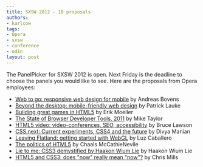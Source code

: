 ```yaml
---
title: SXSW 2012 - 10 proposals
authors:
- karlcow
tags:
- Opera
- sxsw
- conference
- odin
layout: post
---
```

<p>The PanelPicker for SXSW 2012 is open. Next Friday is the deadline to choose the panels you would like to see. Here are the proposals from Opera employees:</p>

<ul>
    <li><a href="http://panelpicker.sxsw.com/ideas/view/10666">Web to go: responsive web design for mobile</a> by Andreas Bovens</li>
    <li><a href="http://panelpicker.sxsw.com/ideas/view/11969">Beyond the desktop: mobile-friendly web design</a> by Patrick Lauke</li>
    <li><a href="http://panelpicker.sxsw.com/ideas/view/10863">Building great games in HTML5</a> by Erik Moeller</li>
    <li><a href="http://panelpicker.sxsw.com/ideas/view/11956">The State of Browser Developer Tools, 2011</a> by Mike Taylor</li>
    <li><a href="http://panelpicker.sxsw.com/ideas/view/10707">HTML5 video: video-conferences, SEO, accessibility</a> by Bruce Lawson</li>
    <li><a href="http://panelpicker.sxsw.com/ideas/view/10893">CSS.next: Current experiments, CSS4 and the future</a> by Divya Manian</li>
    <li><a href="http://panelpicker.sxsw.com/ideas/view/10895">Leaving Flatland: getting started with WebGL</a> by Luz Caballero</li>
    <li><a href="http://panelpicker.sxsw.com/ideas/view/12468">The politics of HTML5</a> by Chaals McCathieNevile</li>
    <li><a href="http://panelpicker.sxsw.com/ideas/view/11125">Lie to me: CSS3 demystified by Haakon Wium Lie</a> by Haakon Wium Lie</li>
    <li><a href="http://panelpicker.sxsw.com/ideas/view/10996">HTML5 and CSS3: does &quot;now&quot; really mean &quot;now&quot;?</a> by Chris Mills</li>
</ul>
